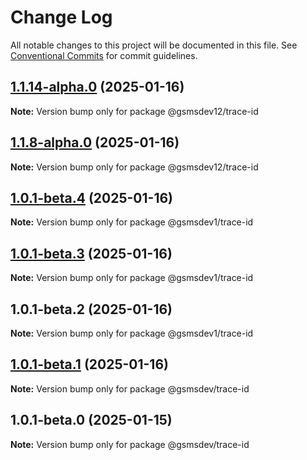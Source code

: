 # Change Log

All notable changes to this project will be documented in this file.
See [Conventional Commits](https://conventionalcommits.org) for commit guidelines.

## [1.1.14-alpha.0](https://github.com/d-petrenko-gs/gsms-packages/compare/@gsmsdev12/trace-id@1.1.13...@gsmsdev12/trace-id@1.1.14-alpha.0) (2025-01-16)

**Note:** Version bump only for package @gsmsdev12/trace-id





## [1.1.8-alpha.0](https://github.com/d-petrenko-gs/gsms-packages/compare/@gsmsdev12/trace-id@1.1.7...@gsmsdev12/trace-id@1.1.8-alpha.0) (2025-01-16)

**Note:** Version bump only for package @gsmsdev12/trace-id





## [1.0.1-beta.4](https://github.com/d-petrenko-gs/gsms-packages/compare/@gsmsdev1/trace-id@1.0.1-beta.3...@gsmsdev1/trace-id@1.0.1-beta.4) (2025-01-16)

**Note:** Version bump only for package @gsmsdev1/trace-id





## [1.0.1-beta.3](https://github.com/d-petrenko-gs/gsms-packages/compare/@gsmsdev1/trace-id@1.0.1-beta.2...@gsmsdev1/trace-id@1.0.1-beta.3) (2025-01-16)

**Note:** Version bump only for package @gsmsdev1/trace-id





## 1.0.1-beta.2 (2025-01-16)

**Note:** Version bump only for package @gsmsdev1/trace-id





## [1.0.1-beta.1](https://github.com/d-petrenko-gs/gsms-packages/compare/@gsmsdev/trace-id@1.0.1-beta.0...@gsmsdev/trace-id@1.0.1-beta.1) (2025-01-16)

**Note:** Version bump only for package @gsmsdev/trace-id





## 1.0.1-beta.0 (2025-01-15)

**Note:** Version bump only for package @gsmsdev/trace-id
